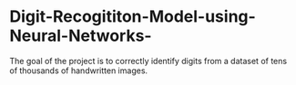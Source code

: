 # Digit-Recogititon-Model-using-Neural-Networks-
The goal of the project is to  correctly identify digits from a dataset of tens of thousands of handwritten images.
